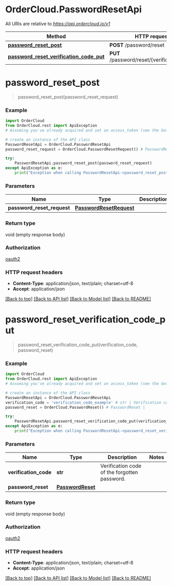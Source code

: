 # OrderCloud.PasswordResetApi

All URIs are relative to *https://api.ordercloud.io/v1*

Method | HTTP request | Description
------------- | ------------- | -------------
[**password_reset_post**](PasswordResetApi.md#password_reset_post) | **POST** /password/reset | 
[**password_reset_verification_code_put**](PasswordResetApi.md#password_reset_verification_code_put) | **PUT** /password/reset/{verificationCode} | 


# **password_reset_post**
> password_reset_post(password_reset_request)



### Example 
```python
import OrderCloud
from OrderCloud.rest import ApiException
# Assuming you've already acquired and set an access_token (see the Getting Started guide)

# create an instance of the API class
PasswordResetApi = OrderCloud.PasswordResetApi
password_reset_request = OrderCloud.PasswordResetRequest() # PasswordResetRequest | 

try: 
    PasswordResetApi.password_reset_post(password_reset_request)
except ApiException as e:
    print("Exception when calling PasswordResetApi->password_reset_post: %s\n" % e)
```

### Parameters

Name | Type | Description  | Notes
------------- | ------------- | ------------- | -------------
 **password_reset_request** | [**PasswordResetRequest**](PasswordResetRequest.md)|  | 

### Return type

void (empty response body)

### Authorization

[oauth2](../README.md#oauth2)

### HTTP request headers

 - **Content-Type**: application/json, text/plain; charset=utf-8
 - **Accept**: application/json

[[Back to top]](#) [[Back to API list]](../README.md#documentation-for-api-endpoints) [[Back to Model list]](../README.md#documentation-for-models) [[Back to README]](../README.md)

# **password_reset_verification_code_put**
> password_reset_verification_code_put(verification_code, password_reset)



### Example 
```python
import OrderCloud
from OrderCloud.rest import ApiException
# Assuming you've already acquired and set an access_token (see the Getting Started guide)

# create an instance of the API class
PasswordResetApi = OrderCloud.PasswordResetApi
verification_code = 'verification_code_example' # str | Verification code of the forgotten password.
password_reset = OrderCloud.PasswordReset() # PasswordReset | 

try: 
    PasswordResetApi.password_reset_verification_code_put(verification_code, password_reset)
except ApiException as e:
    print("Exception when calling PasswordResetApi->password_reset_verification_code_put: %s\n" % e)
```

### Parameters

Name | Type | Description  | Notes
------------- | ------------- | ------------- | -------------
 **verification_code** | **str**| Verification code of the forgotten password. | 
 **password_reset** | [**PasswordReset**](PasswordReset.md)|  | 

### Return type

void (empty response body)

### Authorization

[oauth2](../README.md#oauth2)

### HTTP request headers

 - **Content-Type**: application/json, text/plain; charset=utf-8
 - **Accept**: application/json

[[Back to top]](#) [[Back to API list]](../README.md#documentation-for-api-endpoints) [[Back to Model list]](../README.md#documentation-for-models) [[Back to README]](../README.md)

